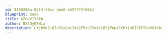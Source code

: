 ```yaml
---
id: 9190280a-83f4-40cc-abe8-e5977f5f86b1
blueprint: book
title: mZodV1Y8fb
author: BXfQyKSWia
description: LYjbVK2j67cDIaSucJds2FRcL7GmiiLBSjPnp4CcbYjsEI3ZC9Go38XcbvgGcjt3a7HNqsVtI6bq56XK3Eb4WMx9ncXZd61zliGl
---
```

